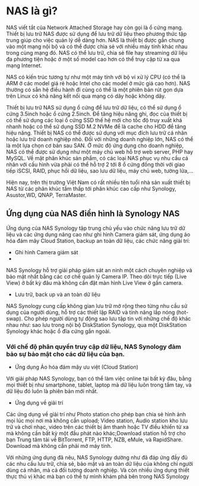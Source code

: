 # NAS là gì?

NAS viết tắt của Network Attached Storage hay còn gọi là ổ cứng mạng. Thiết bị lưu trữ NAS được sử dụng để lưu trữ dữ liệu theo phương thức tập trung giúp cho việc quản lý dễ dàng hơn. NAS là thiết bị được gắn chung vào một mạng nội bộ và có thể được chia sẻ với nhiều máy tính khác nhau trong cùng mạng đó. NAS có thể lưu trữ, chia sẻ file hay streaming dữ liệu đa phương tiện hoặc ở một số model cao hơn có thể truy cập từ xa qua mạng Internet.

NAS có kiến trúc tương tự như một máy tính với bộ vi xử lý CPU (có thể là ARM ở các model giá rẻ hoặc Intel cho các model ở mức giá cao hơn). NAS thường có sẵn hệ điều hành đi cùng có thể là một phiên bản rút gọn dựa trên Linux có khả năng kết nối qua mạng có dây hoặc không dây.

Thiết bị lưu trữ NAS sử dụng ổ cứng để lưu trữ dữ liệu, có thể sử dụng ổ cứng 3.5inch hoặc ổ cứng 2.5inch. Để tăng hiệu năng ghi, đọc của thiết bị có thể sử dụng các loại ổ cứng SSD thế hệ mới cho tốc độ truy xuất khá nhanh hoặc có thể sử dụng SSD M.2 NVMe để là cache cho HDD để tăng hiệu năng.
Thiết bị NAS có thể được sử dụng với mục đích lưu trữ cá nhân hoặc lưu trữ doanh nghiệp nhỏ. Đối với những doanh nghiệp lớn, NAS có thể là một lựa chọn cơ bản sau SAN. Ở mức độ ứng dụng cho doanh nghiệp, NAS có thể được sử dụng như một máy chủ web hỗ trợ web server, PHP hay MySQL.
Về mặt phân khúc sản phẩm, có các loại NAS phục vụ nhu cầu cá nhân với cấu hình vừa phải có thể hỗ trợ 2 tới 8 ổ cứng đồng thời với giao tiếp iSCSI, RAID, phục hồi dữ liệu, sao lưu dữ liệu, máy chủ web, tường lửa,…

Hiện nay, trên thị trường Việt Nam có rất nhiều tên tuổi nhà sản xuất thiết bị NAS từ các phân khúc tầm thấp tới phân khúc cao cấp như Synology, Asustor,WD, QNAP, TerraMaster.
## Ứng dụng của NAS điển hình là Synology NAS

Ứng dụng của NAS Synology tập trung chủ yếu vào chức năng lưu trữ dữ liệu và các ứng dụng nâng cao như ghi hình Camera giám sát, ứng dụng ảo hóa đám mây Cloud Station, backup an toàn dữ liệu, các chức năng giải trí:

- Ghi hình Camera giám sát
- 
NAS Synology hỗ trợ giải pháp giám sát an ninh một cách chuyên nghiệp và bảo mật nhất bằng các cơ chế quản lý Camera IP. Theo dõi trực tiếp (Live View) ở bất kỳ đâu mà không cần đặt màn hình Live View ở gần camera.
- Lưu trữ, back up và an toàn dữ liệu

NAS Synology cung cấp không gian lưu trữ mở rộng theo từng nhu cầu sử dụng của người dùng, hỗ trợ các thiết lập RAID và tính năng lắp nóng (hot-swap). Cho phép người dùng tự động sao lưu tập tin với những chế độ khác nhau như: sao lưu trong nội bộ DiskStation Synology, qua một DiskStation Synology khác hoặc ổ đĩa cứng gắn ngoài.
### Với chế độ phân quyền truy cập dữ liệu, NAS Synology đảm bảo sự bảo mật cho các dữ liệu của bạn.

- Ứng dụng Ảo hóa đám mây ưu việt (Cloud Station)

Với giải pháp NAS Synology, bạn có thể làm việc online tại bất kỳ đâu, bằng mọi thiết bị như smartphone, tablet, laptop mà dữ liệu luôn trong tầm tay, và dữ liệu đó luôn là phiên bản mới nhất.
- Ứng dụng về giải trí

Các ứng dụng về giải trí như Photo station cho phép bạn chia sẻ hình ảnh mọi lúc mọi nơi mà không cần upload; Video station, Audio station kho lưu trữ và chơi nhạc, video trên các thiết bị âm thanh hoặc TV điều khiển từ xa mà không cần bất kỳ một đầu phát nào khác;Download station hỗ trợ cho bạn Trung tâm tải về BitTorrent, FTP, HTTP, NZB, eMule, và RapidShare. Download mà không cần phải mở máy tính. 

Với những ứng dụng đã nêu, NAS Synology dường như đã đáp ứng đầy đủ các nhu cầu lưu trữ, chia sẻ, bảo mật và an toàn dữ liệu của không chỉ người dùng cá nhân, mà cả đối tượng doanh nghiệp. Và còn nhiều ứng dụng thiết thực thú vị khác mà bạn có thể tự mình khám phá bên trong NAS Synology
